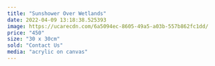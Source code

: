 ```yaml
---
title: "Sunshower Over Wetlands"
date: 2022-04-09 13:18:38.525393
image: https://ucarecdn.com/6a5094ec-8605-49a5-a03b-557b862fc1dd/
price: "450"
size: "30 x 30cm"
sold: "Contact Us"
media: "acrylic on canvas"
---
```


